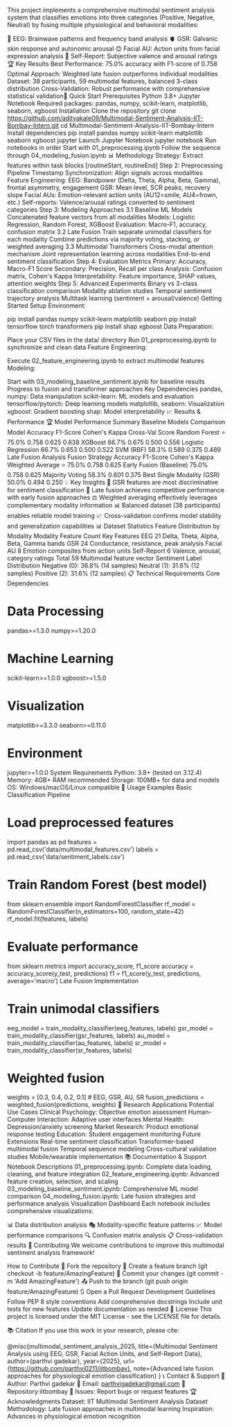 This project implements a comprehensive multimodal sentiment analysis system that classifies emotions into three categories (Positive, Negative, Neutral) by fusing multiple physiological and behavioral modalities:

🧠 EEG: Brainwave patterns and frequency band analysis
🫀 GSR: Galvanic skin response and autonomic arousal
😊 Facial AU: Action units from facial expression analysis
📝 Self-Report: Subjective valence and arousal ratings
🏆 Key Results
Best Performance: 75.0% accuracy with F1-score of 0.758
Optimal Approach: Weighted late fusion outperforms individual modalities
Dataset: 38 participants, 59 multimodal features, balanced 3-class distribution
Cross-Validation: Robust performance with comprehensive statistical validation🚀 Quick Start
Prerequisites
Python 3.8+
Jupyter Notebook
Required packages: pandas, numpy, scikit-learn, matplotlib, seaborn, xgboost
Installation
Clone the repository
git clone https://github.com/adityakale09/Multimodal-Sentiment-Analysis-IIT-Bombay-Intern.git
cd Multimodal-Sentiment-Analysis-IIT-Bombay-Intern
Install dependencies
pip install pandas numpy scikit-learn matplotlib seaborn xgboost jupyter
Launch Jupyter Notebook
jupyter notebook
Run notebooks in order
Start with 01_preprocessing.ipynb
Follow the sequence through 04_modeling_fusion.ipynb
📊 Methodology
Strategy: Extract features within task blocks [routineStart, routineEnd]
Step 2: Preprocessing Pipeline
Timestamp Synchronization: Align signals across modalities
Feature Engineering:
EEG: Bandpower (Delta, Theta, Alpha, Beta, Gamma), frontal asymmetry, engagement
GSR: Mean level, SCR peaks, recovery slope
Facial AUs: Emotion-relevant action units (AU12=smile, AU4=frown, etc.)
Self-reports: Valence/arousal ratings converted to sentiment categories
Step 3: Modeling Approaches
3.1 Baseline ML Models
Concatenated feature vectors from all modalities
Models: Logistic Regression, Random Forest, XGBoost
Evaluation: Macro-F1, accuracy, confusion matrix
3.2 Late Fusion
Train separate unimodal classifiers for each modality
Combine predictions via majority voting, stacking, or weighted averaging
3.3 Multimodal Transformers
Cross-modal attention mechanism
Joint representation learning across modalities
End-to-end sentiment classification
Step 4: Evaluation Metrics
Primary: Accuracy, Macro-F1 Score
Secondary: Precision, Recall per class
Analysis: Confusion matrix, Cohen's Kappa
Interpretability: Feature importance, SHAP values, attention weights
Step 5: Advanced Experiments
Binary vs 3-class classification comparison
Modality ablation studies
Temporal sentiment trajectory analysis
Multitask learning (sentiment + arousal/valence)
Getting Started
Setup Environment:

pip install pandas numpy scikit-learn matplotlib seaborn
pip install tensorflow torch transformers
pip install shap xgboost
Data Preparation:

Place your CSV files in the data/ directory
Run 01_preprocessing.ipynb to synchronize and clean data
Feature Engineering:

Execute 02_feature_engineering.ipynb to extract multimodal features
Modeling:

Start with 03_modeling_baseline_sentiment.ipynb for baseline results
Progress to fusion and transformer approaches
Key Dependencies
pandas, numpy: Data manipulation
scikit-learn: ML models and evaluation
tensorflow/pytorch: Deep learning models
matplotlib, seaborn: Visualization
xgboost: Gradient boosting
shap: Model interpretability
📈 Results & Performance
🏆 Model Performance Summary
Baseline Models Comparison
Model	Accuracy	F1-Score	Cohen's Kappa	Cross-Val Score
Random Forest ⭐	75.0%	0.758	0.625	0.638
XGBoost	66.7%	0.675	0.500	0.556
Logistic Regression	66.7%	0.653	0.500	0.522
SVM (RBF)	58.3%	0.589	0.375	0.489
Late Fusion Analysis
Fusion Strategy	Accuracy	F1-Score	Cohen's Kappa
Weighted Average ⭐	75.0%	0.758	0.625
Early Fusion (Baseline)	75.0%	0.758	0.625
Majority Voting	58.3%	0.601	0.375
Best Single Modality (GSR)	50.0%	0.494	0.250
💡 Key Insights
🧠 GSR features are most discriminative for sentiment classification
🔗 Late fusion achieves competitive performance with early fusion approaches
⚖️ Weighted averaging effectively leverages complementary modality information
📊 Balanced dataset (38 participants) enables reliable model training
📈 Cross-validation confirms model stability and generalization capabilities
📊 Dataset Statistics
Feature Distribution by Modality
Modality	Feature Count	Key Features
EEG	21	Delta, Theta, Alpha, Beta, Gamma bands
GSR	24	Conductance, resistance, peak analysis
Facial AU	8	Emotion composites from action units
Self-Report	6	Valence, arousal, category ratings
Total	59	Multimodal feature vector
Sentiment Label Distribution
Negative (0): 36.8% (14 samples)
Neutral (1): 31.6% (12 samples)
Positive (2): 31.6% (12 samples)
📋 Technical Requirements
Core Dependencies
# Data Processing
pandas>=1.3.0
numpy>=1.20.0

# Machine Learning
scikit-learn>=1.0.0
xgboost>=1.5.0

# Visualization
matplotlib>=3.3.0
seaborn>=0.11.0

# Environment
jupyter>=1.0.0
System Requirements
Python: 3.8+ (tested on 3.12.4)
Memory: 4GB+ RAM recommended
Storage: 100MB+ for data and models
OS: Windows/macOS/Linux compatible
🎯 Usage Examples
Basic Classification Pipeline
# Load preprocessed features
import pandas as pd
features = pd.read_csv('data/multimodal_features.csv')
labels = pd.read_csv('data/sentiment_labels.csv')

# Train Random Forest (best model)
from sklearn.ensemble import RandomForestClassifier
rf_model = RandomForestClassifier(n_estimators=100, random_state=42)
rf_model.fit(features, labels)

# Evaluate performance
from sklearn.metrics import accuracy_score, f1_score
accuracy = accuracy_score(y_test, predictions)
f1 = f1_score(y_test, predictions, average='macro')
Late Fusion Implementation
# Train unimodal classifiers
eeg_model = train_modality_classifier(eeg_features, labels)
gsr_model = train_modality_classifier(gsr_features, labels) 
au_model = train_modality_classifier(au_features, labels)
sr_model = train_modality_classifier(sr_features, labels)

# Weighted fusion
weights = [0.3, 0.4, 0.2, 0.1]  # EEG, GSR, AU, SR
fusion_predictions = weighted_fusion(predictions, weights)
🔬 Research Applications
Potential Use Cases
Clinical Psychology: Objective emotion assessment
Human-Computer Interaction: Adaptive user interfaces
Mental Health: Depression/anxiety screening
Market Research: Product emotional response testing
Education: Student engagement monitoring
Future Extensions
Real-time sentiment classification
Transformer-based multimodal fusion
Temporal sequence modeling
Cross-cultural validation studies
Mobile/wearable implementation
📚 Documentation & Support
Notebook Descriptions
01_preprocessing.ipynb: Complete data loading, cleaning, and feature integration
02_feature_engineering.ipynb: Advanced feature creation, selection, and scaling
03_modeling_baseline_sentiment.ipynb: Comprehensive ML model comparison
04_modeling_fusion.ipynb: Late fusion strategies and performance analysis
Visualization Dashboard
Each notebook includes comprehensive visualizations:

📊 Data distribution analysis
🎭 Modality-specific feature patterns
📈 Model performance comparisons
🔍 Confusion matrix analysis
📋 Cross-validation results
🤝 Contributing
We welcome contributions to improve this multimodal sentiment analysis framework!

How to Contribute
🍴 Fork the repository
🌿 Create a feature branch (git checkout -b feature/AmazingFeature)
💾 Commit your changes (git commit -m 'Add AmazingFeature')
📤 Push to the branch (git push origin feature/AmazingFeature)
🔃 Open a Pull Request
Development Guidelines
Follow PEP 8 style conventions
Add comprehensive docstrings
Include unit tests for new features
Update documentation as needed
📄 License
This project is licensed under the MIT License - see the LICENSE file for details.

📚 Citation
If you use this work in your research, please cite:

@misc{multimodal_sentiment_analysis_2025,
  title={Multimodal Sentiment Analysis using EEG, GSR, Facial Action Units, and Self-Report Data},
  author={parthvi gadekar},
  year={2025},
  url={https://github.com/parthvi0211/iitbombay},
  note={Advanced late fusion approaches for physiological emotion classification}
}
📞 Contact & Support
👤 Author: Parthvi gadekar
📧 Email: parthvigadekar@gmail.com
🔗 Repository:iitbombay
💬 Issues: Report bugs or request features
🏆 Acknowledgments
Dataset: IIT Multimodal Sentiment Analysis Dataset
Methodology: Late fusion approaches in multimodal learning
Inspiration: Advances in physiological emotion recognition
